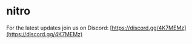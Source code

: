 # nitro

For the latest updates join us on Discord: [https://discord.gg/4K7MEMz](https://discord.gg/4K7MEMz)
